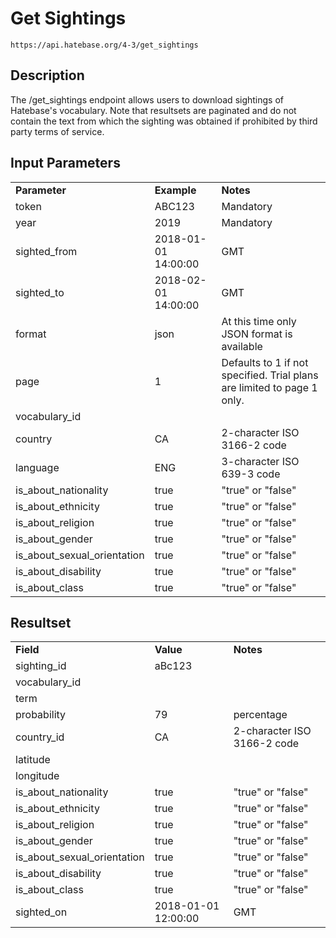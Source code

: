 # Get Sightings

~~~
https://api.hatebase.org/4-3/get_sightings
~~~

## Description

The /get_sightings endpoint allows users to download sightings of Hatebase's vocabulary. Note that resultsets are paginated and do not contain the text from which the sighting was obtained if prohibited by third party terms of service.

## Input Parameters

<table>
  <tr>
    <td><b>Parameter</b></td>
    <td><b>Example</b></td>
    <td><b><b>Notes</b></b></td>
  </tr>
  <tr>
    <td>token</td>
    <td>ABC123</td>
    <td>Mandatory</td>
  </tr>
  <tr>
    <td>year</td>
    <td>2019</td>
    <td>Mandatory</td>
  </tr>
  <tr>
    <td>sighted_from</td>
    <td>2018-01-01 14:00:00</td>
    <td>GMT</td>
  </tr>
  <tr>
    <td>sighted_to</td>
    <td>2018-02-01 14:00:00</td>
    <td>GMT</td>
  </tr>
  <tr>
    <td>format</td>
    <td>json</td>
    <td>At this time only JSON format is available</td>
  </tr>
  <tr>
    <td>page</td>
    <td>1</td>
    <td>Defaults to 1 if not specified. Trial plans are limited to page 1 only.</td>
  </tr>
  <tr>
    <td>vocabulary_id</td>
    <td></td>
    <td></td>
  </tr>
  <tr>
    <td>country</td>
    <td>CA</td>
    <td>2-character ISO 3166-2 code</td>
  </tr>
  <tr>
    <td>language</td>
    <td>ENG</td>
    <td>3-character ISO 639-3 code</td>
  </tr>
  <tr>
    <td>is_about_nationality</td>
    <td>true</td>
    <td>"true" or "false"</td>
  </tr>
  <tr>
    <td>is_about_ethnicity</td>
    <td>true</td>
    <td>"true" or "false"</td>
  </tr>
  <tr>
    <td>is_about_religion</td>
    <td>true</td>
    <td>"true" or "false"</td>
  </tr>
  <tr>
    <td>is_about_gender</td>
    <td>true</td>
    <td>"true" or "false"</td>
  </tr>
  <tr>
    <td>is_about_sexual_orientation</td>
    <td>true</td>
    <td>"true" or "false"</td>
  </tr>
  <tr>
    <td>is_about_disability</td>
    <td>true</td>
    <td>"true" or "false"</td>
  </tr>
  <tr>
    <td>is_about_class</td>
    <td>true</td>
    <td>"true" or "false"</td>
  </tr>
</table>

## Resultset

<table>
  <tr>
    <td><b>Field</b></td>
    <td><b>Value</b></td>
    <td><b><b>Notes</b></b></td>
  </tr>
  <tr>
    <td>sighting_id</td>
    <td>aBc123</td>
    <td></td>
  </tr>
  <tr>
    <td>vocabulary_id</td>
    <td></td>
    <td></td>
  </tr>
  <tr>
    <td>term</td>
    <td></td>
    <td></td>
  </tr>
  <tr>
    <td>probability</td>
    <td>79</td>
    <td>percentage</td>
  </tr>
  <tr>
    <td>country_id</td>
    <td>CA</td>
    <td>2-character ISO 3166-2 code</td>
  </tr>
  <tr>
    <td>latitude</td>
    <td></td>
    <td></td>
  </tr>
  <tr>
    <td>longitude</td>
    <td></td>
    <td></td>
  </tr>
  <tr>
    <td>is_about_nationality</td>
    <td>true</td>
    <td>"true" or "false"</td>
  </tr>
  <tr>
    <td>is_about_ethnicity</td>
    <td>true</td>
    <td>"true" or "false"</td>
  </tr>
  <tr>
    <td>is_about_religion</td>
    <td>true</td>
    <td>"true" or "false"</td>
  </tr>
  <tr>
    <td>is_about_gender</td>
    <td>true</td>
    <td>"true" or "false"</td>
  </tr>
  <tr>
    <td>is_about_sexual_orientation</td>
    <td>true</td>
    <td>"true" or "false"</td>
  </tr>
  <tr>
    <td>is_about_disability</td>
    <td>true</td>
    <td>"true" or "false"</td>
  </tr>
  <tr>
    <td>is_about_class</td>
    <td>true</td>
    <td>"true" or "false"</td>
  </tr>
  <tr>
    <td>sighted_on</td>
    <td>2018-01-01 12:00:00</td>
    <td>GMT</td>
  </tr>
</table>
